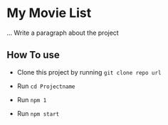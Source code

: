 # My Movie List

... Write a paragraph about the project

## How To use

- Clone this project by running `git clone repo url`

- Run `cd Projectname`

- Run `npm 1`
- Run `npm start`
